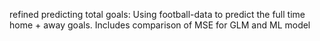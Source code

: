 refined predicting total goals: Using football-data to predict the full time home + away goals. Includes comparison of MSE for GLM and ML model
